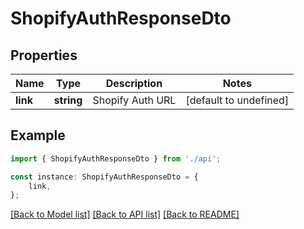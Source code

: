 # ShopifyAuthResponseDto


## Properties

Name | Type | Description | Notes
------------ | ------------- | ------------- | -------------
**link** | **string** | Shopify Auth  URL | [default to undefined]

## Example

```typescript
import { ShopifyAuthResponseDto } from './api';

const instance: ShopifyAuthResponseDto = {
    link,
};
```

[[Back to Model list]](../README.md#documentation-for-models) [[Back to API list]](../README.md#documentation-for-api-endpoints) [[Back to README]](../README.md)
